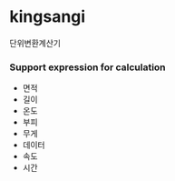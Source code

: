 # kingsangi
단위변환계산기  

### Support expression for calculation  
- 면적  
- 길이  
- 온도  
- 부피  
- 무게  
- 데이터  
- 속도  
- 시간


